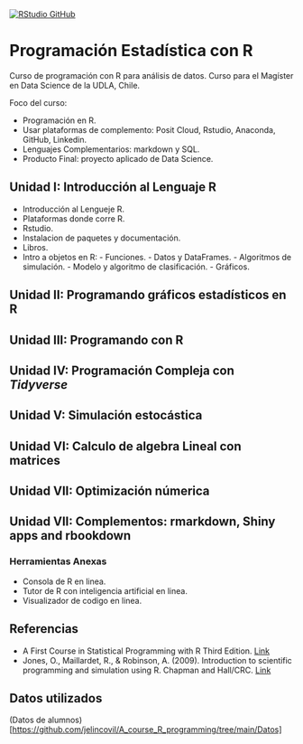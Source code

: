 <a href="https://github.com/rstudio/rstudio">
   <img src="https://avatars.githubusercontent.com/u/513560?v=4" alt="RStudio GitHub">
</a>


# Programación Estadística con R

Curso de programación con R para análisis de datos. Curso para el Magíster en Data Science de la UDLA, Chile.

Foco del curso:
- Programación en R.
- Usar plataformas de complemento: Posit Cloud, Rstudio, Anaconda, GitHub, Linkedin.
- Lenguajes Complementarios: markdown y SQL.
- Producto Final: proyecto aplicado de Data Science.

## Unidad I:  Introducción al Lenguaje R
- Introducción al Lengueje R.
- Plataformas donde corre R.
- Rstudio.
- Instalacion de paquetes y documentación.
- Libros.
- Intro a objetos en R:
                - Funciones.
                - Datos y DataFrames.
                - Algoritmos de simulación.
                - Modelo y algoritmo de clasificación.
                - Gráficos.
  

## Unidad II: Programando gráficos estadísticos en R

## Unidad III: Programando con R

## Unidad IV: Programación Compleja con *Tidyverse*

## Unidad V: Simulación estocástica

## Unidad VI: Calculo de algebra Lineal con matrices

## Unidad VII: Optimización númerica 

## Unidad VII: Complementos: rmarkdown, Shiny apps and rbookdown

### Herramientas Anexas
- Consola de R en linea.
- Tutor de R con inteligencia artificial en linea.
- Visualizador de codigo en linea.

  
## Referencias
- A First Course in Statistical Programming with R Third Edition. [Link](https://www.murdoch-sutherland.com/StatProg3/)
- Jones, O., Maillardet, R., & Robinson, A. (2009). Introduction to scientific programming and simulation using R. Chapman and Hall/CRC. [Link](https://nyu-cdsc.github.io/learningr/assets/simulation.pdf)
## Datos utilizados
(Datos de alumnos)[https://github.com/jelincovil/A_course_R_programming/tree/main/Datos]
